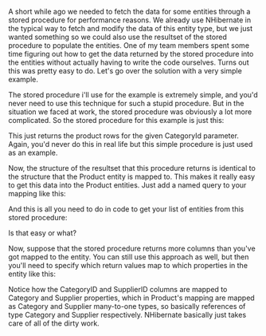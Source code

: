 A short while ago we needed to fetch the data for some entities through a stored procedure for performance reasons.  We already use NHibernate in the typical way to fetch and modify the data of this entity type, but we just wanted something so we could also use the resultset of the stored procedure to populate the entities.  One of my team members spent some time figuring out how to get the data returned by the stored procedure into the entities without actually having to write the code ourselves.  Turns out this was pretty easy to do.  Let's go over the solution with a very simple example.

The stored procedure i'll use for the example is extremely simple, and you'd never need to use this technique for such a stupid procedure.  But in the situation we faced at work, the stored procedure was obviously a lot more complicated.  So the stored procedure for this example is just this:

<script src="https://gist.github.com/3684087.js?file=s1.sql"></script>

This just returns the product rows for the given CategoryId parameter.  Again, you'd never do this in real life but this simple procedure is just used as an example.

Now, the structure of the resultset that this procedure returns is identical to the structure that the Product entity is mapped to.  This makes it really easy to get this data into the Product entities.  Just add a named query to your mapping like this:

<script src="https://gist.github.com/3684087.js?file=s2.xml"></script>

And this is all you need to do in code to get your list of entities from this stored procedure:

<script src="https://gist.github.com/3684087.js?file=s3.cs"></script>

Is that easy or what?

Now, suppose that the stored procedure returns more columns than you've got mapped to the entity.  You can still use this approach as well, but then you'll need to specify which return values map to which properties in the entity like this:

<script src="https://gist.github.com/3684087.js?file=s4.xml"></script>

Notice how the CategoryID and SupplierID columns are mapped to Category and Supplier properties, which in Product's mapping are mapped as Category and Supplier many-to-one types, so basically references of type Category and Supplier respectively.  NHibernate basically just takes care of all of the dirty work.
